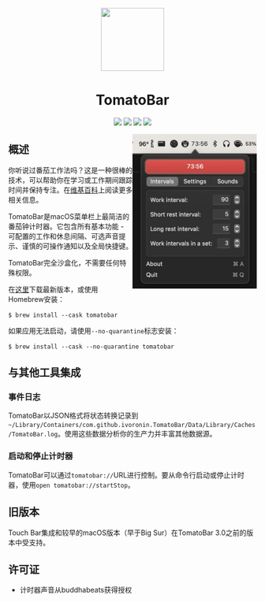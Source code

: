 <p align="center">
<img src="https://raw.githubusercontent.com/ivoronin/TomatoBar/main/TomatoBar/Assets.xcassets/AppIcon.appiconset/icon_128x128%402x.png" width="128" height="128"/>
<p>
 
<h1 align="center">TomatoBar</h1>
<p align="center">
<img src="https://img.shields.io/github/actions/workflow/status/ivoronin/TomatoBar/main.yml?branch=main"/> <img src="https://img.shields.io/github/downloads/ivoronin/TomatoBar/total"/> <img src="https://img.shields.io/github/v/release/ivoronin/TomatoBar?display_name=tag"/> <img src="https://img.shields.io/homebrew/cask/v/tomatobar"/>
</p>

<img
  src="https://github.com/ivoronin/TomatoBar/raw/main/screenshot.png?raw=true"
  alt="Screenshot"
  width="50%"
  align="right"
/>

## 概述
你听说过番茄工作法吗？这是一种很棒的技术，可以帮助你在学习或工作期间跟踪时间并保持专注。在<a href="https://en.wikipedia.org/wiki/Pomodoro_Technique">维基百科</a>上阅读更多相关信息。

TomatoBar是macOS菜单栏上最简洁的番茄钟计时器。它包含所有基本功能 - 可配置的工作和休息间隔、可选声音提示、谨慎的可操作通知以及全局快捷键。

TomatoBar完全沙盒化，不需要任何特殊权限。

在<a href="https://github.com/ivoronin/TomatoBar/releases/latest/">这里</a>下载最新版本，或使用Homebrew安装：
```
$ brew install --cask tomatobar
```

如果应用无法启动，请使用`--no-quarantine`标志安装：
```
$ brew install --cask --no-quarantine tomatobar
```

## 与其他工具集成
### 事件日志
TomatoBar以JSON格式将状态转换记录到`~/Library/Containers/com.github.ivoronin.TomatoBar/Data/Library/Caches/TomatoBar.log`。使用这些数据分析你的生产力并丰富其他数据源。
### 启动和停止计时器
TomatoBar可以通过`tomatobar://`URL进行控制。要从命令行启动或停止计时器，使用`open tomatobar://startStop`。

## 旧版本
Touch Bar集成和较早的macOS版本（早于Big Sur）在TomatoBar 3.0之前的版本中受支持。

## 许可证
 - 计时器声音从buddhabeats获得授权

